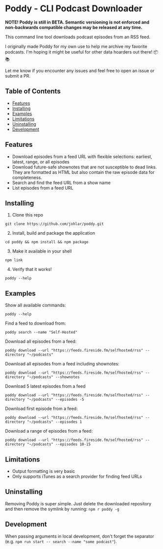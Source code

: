 # Poddy - CLI Podcast Downloader

**NOTE! Poddy is still in BETA. Semantic versioning is not enforced and non-backwards compatible changes may be released at any time.** 

This command line tool downloads podcast episodes from an RSS feed.

I originally made Poddy for my own use to help me archive my favorite podcasts. I'm hoping it might be useful for other data hoarders out there! 📦📚

Let me know if you encounter any issues and feel free to open an issue or submit a PR.

## Table of Contents
- [Features](#features)
- [Installing](#installing)
- [Examples](#examples)
- [Limitations](#limitations)
- [Uninstalling](#uninstalling)
- [Development](#development)

## Features

- Download episodes from a feed URL with flexible selections: earliest, latest, range, or all episodes
- Download future-safe shownotes that are not susceptible to dead links. They are formatted as HTML but also contain the raw episode data for completeness.
- Search and find the feed URL from a show name
- List episodes from a feed URL

## Installing

1. Clone this repo

`git clone https://github.com/johlar/poddy.git`

2. Install, build and package the application

`cd poddy && npm install && npm package`

3. Make it available in your shell

`npm link`

4. Verify that it works! 

`poddy --help`

## Examples

Show all available commands:

`poddy --help`

Find a feed to download from:

`poddy search --name "Self-Hosted"`

Download all episodes from a feed:

`poddy download --url "https://feeds.fireside.fm/selfhosted/rss" --directory "~/podcasts"`

Download all episodes from a feed including shownotes:

`poddy download --url "https://feeds.fireside.fm/selfhosted/rss" --directory "~/podcasts" --shownotes`

Download 5 latest episodes from a feed

`poddy download --url "https://feeds.fireside.fm/selfhosted/rss" --directory "~/podcasts" --episodes -5`

Download first episode from a feed:

`poddy download --url "https://feeds.fireside.fm/selfhosted/rss" --directory "~/podcasts" --episodes 1`


Download a range of episodes from a feed:

`poddy download --url "https://feeds.fireside.fm/selfhosted/rss" --directory "~/podcasts" --episodes 10-15`

## Limitations

- Output formatting is very basic
- Only supports iTunes as a search provider for finding feed URLs

## Uninstalling

Removing Poddy is super simple. Just delete the downloaded repository and then remove the symlink by running: `npm r poddy -g`

## Development

When passing arguments in local development, don't forget the separator (e.g. `npm run start -- search --name "some podcast"`).

